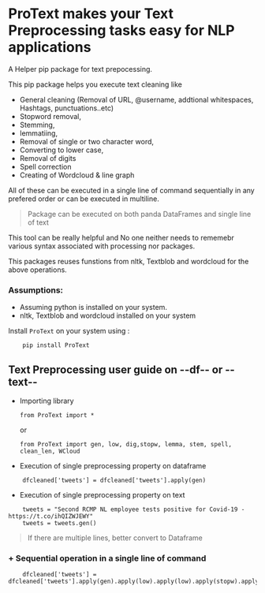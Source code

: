 # ProText makes your Text Preprocessing tasks easy for NLP applications

A Helper pip package for text prepocessing. 

This pip package helps you execute text cleaning like 

   + General cleaning (Removal of URL, @username, addtional whitespaces, Hashtags, punctuations..etc)
   + Stopword removal, 
   + Stemming, 
   + lemmatiing, 
   + Removal of single or two character word, 
   + Converting to lower case,
   + Removal of digits
   + Spell correction
   + Creating of Wordcloud & line graph

All of these can be executed in a single line of command sequentially in any prefered order or can be executed in multiline.

> Package can be executed on both panda DataFrames and single line of text

This tool can be really helpful and No one neither needs to rememebr various syntax associated with processing nor packages.

This packages reuses funstions from nltk, Textblob and wordcloud for the above operations.

### Assumptions:
   - Assuming python is installed on your system.
   - nltk, Textblob and wordcloud installed on your system

Install `ProText` on your system using :

``` 
    pip install ProText 
```

## Text Preprocessing user guide on --df-- or --text--

   + Importing library
       
       ``` 
       from ProText import *        
       ```
        or
       ``` 
       from ProText import gen, low, dig,stopw, lemma, stem, spell, clean_len, WCloud       
       ```

   + Execution of single preprocessing property on dataframe
   
   ```
       dfcleaned['tweets'] = dfcleaned['tweets'].apply(gen)   
   ```
   
   + Execution of single preprocessing property on text
   
   ```
       tweets = "Second RCMP NL employee tests positive for Covid-19 - https://t.co/ihQIZWJEWY"
       tweets = tweets.gen()   
   ```
   
>If there are multiple lines, better convert to Dataframe
   
### + Sequential operation in a single line of command
   
   ```
       dfcleaned['tweets'] = dfcleaned['tweets'].apply(gen).apply(low).apply(low).apply(stopw).apply.lemma
   ```
